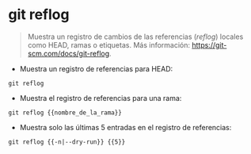 # git reflog

> Muestra un registro de cambios de las referencias (*reflog*) locales como HEAD, ramas o etiquetas.
> Más información: <https://git-scm.com/docs/git-reflog>.

- Muestra un registro de referencias para HEAD:

`git reflog`

- Muestra el registro de referencias para una rama:

`git reflog {{nombre_de_la_rama}}`

- Muestra solo las últimas 5 entradas en el registro de referencias:

`git reflog {{-n|--dry-run}} {{5}}`
